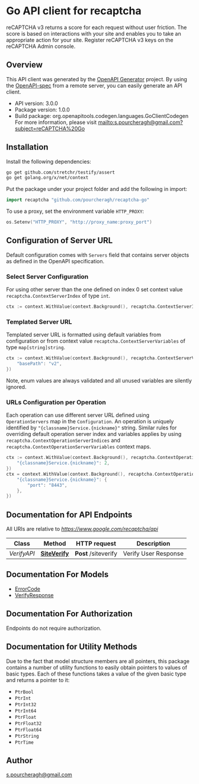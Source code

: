 # Go API client for recaptcha

reCAPTCHA v3 returns a score for each request without user friction. The score is based on interactions with your site and enables you to take an appropriate action for your site. Register reCAPTCHA v3 keys on the reCAPTCHA Admin console.

## Overview
This API client was generated by the [OpenAPI Generator](https://openapi-generator.tech) project.  By using the [OpenAPI-spec](https://www.openapis.org/) from a remote server, you can easily generate an API client.

- API version: 3.0.0
- Package version: 1.0.0
- Build package: org.openapitools.codegen.languages.GoClientCodegen
For more information, please visit [mailto:s.pourcheragh@gmail.com?subject=reCAPTCHA%20Go](mailto:s.pourcheragh@gmail.com?subject=reCAPTCHA%20Go)

## Installation

Install the following dependencies:

```sh
go get github.com/stretchr/testify/assert
go get golang.org/x/net/context
```

Put the package under your project folder and add the following in import:

```go
import recaptcha "github.com/pourcheragh/recaptcha-go"
```

To use a proxy, set the environment variable `HTTP_PROXY`:

```go
os.Setenv("HTTP_PROXY", "http://proxy_name:proxy_port")
```

## Configuration of Server URL

Default configuration comes with `Servers` field that contains server objects as defined in the OpenAPI specification.

### Select Server Configuration

For using other server than the one defined on index 0 set context value `recaptcha.ContextServerIndex` of type `int`.

```go
ctx := context.WithValue(context.Background(), recaptcha.ContextServerIndex, 1)
```

### Templated Server URL

Templated server URL is formatted using default variables from configuration or from context value `recaptcha.ContextServerVariables` of type `map[string]string`.

```go
ctx := context.WithValue(context.Background(), recaptcha.ContextServerVariables, map[string]string{
	"basePath": "v2",
})
```

Note, enum values are always validated and all unused variables are silently ignored.

### URLs Configuration per Operation

Each operation can use different server URL defined using `OperationServers` map in the `Configuration`.
An operation is uniquely identified by `"{classname}Service.{nickname}"` string.
Similar rules for overriding default operation server index and variables applies by using `recaptcha.ContextOperationServerIndices` and `recaptcha.ContextOperationServerVariables` context maps.

```go
ctx := context.WithValue(context.Background(), recaptcha.ContextOperationServerIndices, map[string]int{
	"{classname}Service.{nickname}": 2,
})
ctx = context.WithValue(context.Background(), recaptcha.ContextOperationServerVariables, map[string]map[string]string{
	"{classname}Service.{nickname}": {
		"port": "8443",
	},
})
```

## Documentation for API Endpoints

All URIs are relative to *https://www.google.com/recaptcha/api*

Class | Method | HTTP request | Description
------------ | ------------- | ------------- | -------------
*VerifyAPI* | [**SiteVerify**](docs/VerifyAPI.md#siteverify) | **Post** /siteverify | Verify User Response


## Documentation For Models

 - [ErrorCode](docs/ErrorCode.md)
 - [VerifyResponse](docs/VerifyResponse.md)


## Documentation For Authorization

Endpoints do not require authorization.


## Documentation for Utility Methods

Due to the fact that model structure members are all pointers, this package contains
a number of utility functions to easily obtain pointers to values of basic types.
Each of these functions takes a value of the given basic type and returns a pointer to it:

* `PtrBool`
* `PtrInt`
* `PtrInt32`
* `PtrInt64`
* `PtrFloat`
* `PtrFloat32`
* `PtrFloat64`
* `PtrString`
* `PtrTime`

## Author

s.pourcheragh@gmail.com


